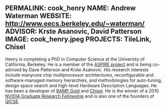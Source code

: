 PERMALINK: cook_henry
NAME: Andrew Waterman
WEBSITE: http://www.eecs.berkeley.edu/~waterman/
ADVISOR: Krste Asanovic, David Patterson
IMAGE: cook_henry.jpeg
PROJECTS: TileLink, Chisel
------

Henry is completing a PhD in Computer Science at
the Univeristy of California, Berkeley.
He is a member of the <a href="https://aspire.eecs.berkeley.edu/">ASPIRE project</a>
and is being co-advised by Dave Patterson and Krste Asanovic.
His research interests include manycore chip multiprocessor architectures, reconfigurable and software-managed memory hierarchies, 
and methodologies for auto-tuning, design space search and high-level Hardware Description Languages. 
He has been a developer of <a href="http://ramp.eecs.berkeley.edu/">RAMP Gold</a> and <a href="http://chisel.eecs.berkeley.edu/">Chisel</a>.
He is the winner of a 2010 <a href="http://www.nvidia.com/object/2010_fellowship_results.html">NVIDIA Graduate Research Fellowship</a>
and is also one of the founders of <a href="http://qicse.cs.berkeley.edu">QICSE</a>.

